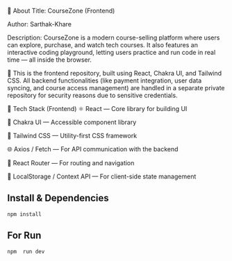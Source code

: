 🧠 About
Title: CourseZone (Frontend)

Author: Sarthak-Khare

Description:
CourseZone is a modern course-selling platform where users can explore, purchase, and watch tech courses. It also features an interactive coding playground, letting users practice and run code in real time — all inside the browser.

🔧 This is the frontend repository, built using React, Chakra UI, and Tailwind CSS. All backend functionalities (like payment integration, user data syncing, and course access management) are handled in a separate private repository for security reasons due to sensitive credentials.

🚀 Tech Stack (Frontend) 
⚛️ React — Core library for building UI

💅 Chakra UI — Accessible component library

🎨 Tailwind CSS — Utility-first CSS framework

🌐 Axios / Fetch — For API communication with the backend

🧪 React Router — For routing and navigation

💾 LocalStorage / Context API — For client-side state management


## Install & Dependencies

```
npm install
```

## For Run

```
npm  run dev
```


